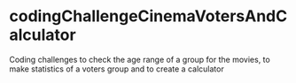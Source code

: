 # codingChallengeCinemaVotersAndCalculator
Coding challenges to check the age range of a group for the movies, to make statistics of a voters group and to create a calculator
